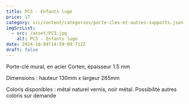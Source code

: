 ```yaml
---
title: PC3 - Enfants luge
price: 17
category: src/content/categories/porte-cles-et-autres-supports.json
imgSrcList:
  - src: /asset/PC3.jpg
    alt: PC3 - Enfants luge
date: 2024-10-04T14:59:09.712Z
draft: false
---
```


Porte-clé mural, en acier Corten, épaisseur 1.5 mm

Dimensions : hauteur 130mm x largeur 265mm

Coloris disponibles : métal naturel vernis, noir métal. Possibilité autres coloris sur demande

